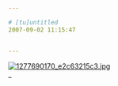 ```yaml
---

# [tu]untitled
2007-09-02 11:15:47


---
```



<a target=_blank href="http://fm151.img.xiaonei.com/blog/20070902/11/15/A293542911028RHI.jpg" target="_blank"><img src="http://fm151.img.xiaonei.com/blog/20070902/11/15/A293542911028RHI.jpg" alt="1277690170_e2c63215c3.jpg"></a><br />
_<br />

